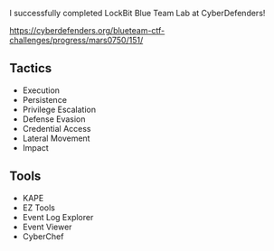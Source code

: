 I successfully completed LockBit Blue Team Lab at CyberDefenders!

https://cyberdefenders.org/blueteam-ctf-challenges/progress/mars0750/151/ 

## Tactics

- Execution
- Persistence
- Privilege Escalation
- Defense Evasion
- Credential Access
- Lateral Movement
- Impact

## Tools

- KAPE
- EZ Tools
- Event Log Explorer
- Event Viewer
- CyberChef

